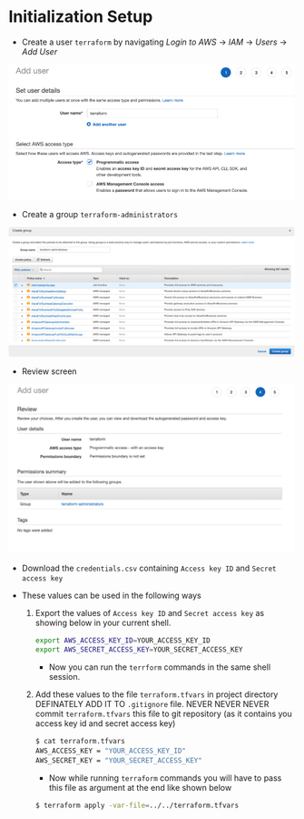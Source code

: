 # Initialization Setup

- Create a user `terraform` by navigating _Login to AWS_ ->  _IAM_ -> _Users_ -> _Add User_

![](.ReadMe_images/Add_user_screen.png)

- Create a group `terraform-administrators`

![](.ReadMe_images/group_creation_screen.png)

- Review screen

![](.ReadMe_images/review_screen.png)

- Download the `credentials.csv` containing `Access key ID` and `Secret access key`

- These values can be used in the following ways

    1) Export the values of `Access key ID` and `Secret access key` as showing below in your 
       current shell.
        
        ```bash
        export AWS_ACCESS_KEY_ID=YOUR_ACCESS_KEY_ID
        export AWS_SECRET_ACCESS_KEY=YOUR_SECRET_ACCESS_KEY
        ```
        
        - Now you can run the `terrform` commands in the same shell session.
        
     2) Add these values to the file `terraform.tfvars` in project directory DEFINATELY ADD IT TO `.gitignore` 
        file. NEVER NEVER NEVER commit `terraform.tfvars` this file to git repository (as it contains you access
        key id and secret access key)
        
        ```bash
        $ cat terraform.tfvars           
        AWS_ACCESS_KEY = "YOUR_ACCESS_KEY_ID"
        AWS_SECRET_KEY = "YOUR_SECRET_ACCESS_KEY"      
        ```
        
        - Now while running `terraform` commands you will have to pass this file as argument at the end like 
        shown below
        ```bash
        $ terraform apply -var-file=../../terraform.tfvars
        ```